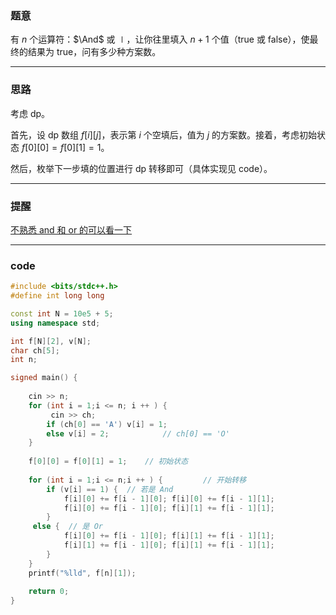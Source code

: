 ### 题意

有 $n$ 个运算符：$\And$ 或 $\mid$，让你往里填入 $n+1$ 个值（true 或 false），使最终的结果为 true，问有多少种方案数。

------------

### 思路

考虑 dp。

首先，设 dp 数组 $f\left[i\right]\left[j\right]$，表示第 $i$ 个空填后，值为 $j$ 的方案数。接着，考虑初始状态 $f\left[0\right]\left[0\right]=f\left[0\right]\left[1\right]=1$。

然后，枚举下一步填的位置进行 dp 转移即可（具体实现见 code）。

------------

### 提醒

[不熟悉 and 和 or 的可以看一下](https://oi-wiki.org/math/bit/)

------------

### code

```cpp
#include <bits/stdc++.h>
#define int long long

const int N = 10e5 + 5;
using namespace std;

int f[N][2], v[N];
char ch[5];
int n;

signed main() {
	
    cin >> n;
    for (int i = 1;i <= n; i ++ ) {
    	 cin >> ch;
        if (ch[0] == 'A') v[i] = 1;
        else v[i] = 2;            // ch[0] == 'O'
    }
    
    f[0][0] = f[0][1] = 1;    // 初始状态 
    
    for (int i = 1;i <= n;i ++ ) {         // 开始转移 
        if (v[i] == 1) {  // 若是 And 
            f[i][0] += f[i - 1][0]; f[i][0] += f[i - 1][1];
            f[i][0] += f[i - 1][0]; f[i][1] += f[i - 1][1];
        }
	 else {  // 是 Or 
            f[i][0] += f[i - 1][0]; f[i][1] += f[i - 1][1];
            f[i][1] += f[i - 1][0]; f[i][1] += f[i - 1][1];
        }
    }
    printf("%lld", f[n][1]);
    
    return 0; 
}

```